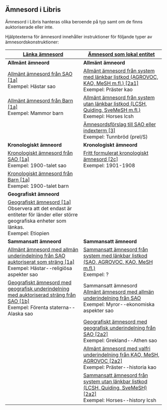 ## Ämnesord i Libris

Ämnesord i Libris hanteras olika beroende på typ samt om de finns auktoriserade eller inte. 

Hjälptexterna för ämnesord innehåller instruktioner för följande typer av ämnesordskonstruktioner:

| [Länka ämnesord](#lanka-amnesord) | [Ämnesord som lokal entitet](#amnesord-som-lokal-entitet) | 
| ------ |  ----------- |
| **Allmänt ämneord** | **Allmänt ämneord** |
| [Allmänt ämnesord från SAO [1a]](#lanka-amnesord) </br>Exempel: Hästar sao | [Allmänt ämnesord från system med länkbar listkod (AGROVOC, KAO, MeSH m.fl.) [2a1]](#amnesord-som-lokal-entitet) </br>Exempel: Präster kao |
| [Allmänt ämnesord från Barn [1a]](#lanka-amnesord) </br>Exempel: Mammor barn | [Allmänt ämnesord från system utan länkbar listkod (LCSH, Quiding, SveMeSH m.fl.)](#amnesord-som-lokal-entitet) </br>Exemepl: Horses lcsh |
| | [Ämnesordsförslag till SAO eller indexterm [3]](#amnesord-som-lokal-entitet) </br>Exempel: Tunnbröd (prel/S) |
| **Kronologiskt ämneord** | **Kronologiskt ämneord**  |
| [Kronologiskt ämnesord från SAO [1a]](#lanka-amnesord) </br>Exempel: 1900-talet sao | [Fritt formulerat kronologiskt ämnesord [2c]](#amnesord-som-lokal-entitet) </br>Exempel: 1901-1908 |
| [Kronologiskt ämnesord från Barn [1a]](#lanka-amnesord) </br>Exempel: 1900-talet barn | |
| **Geografiskt ämneord** |  |
| [Geografiskt ämnesord  [1a]](#lanka-amnesord) </br>Observera att det endast är entiteter för länder eller större geografiska enheter som länkas. </br>Exempel: Etiopien | |
| **Sammansatt ämneord** | **Sammansatt ämneord** |
| [Allmänt ämnesord med allmän underindelning från SAO auktoriserat som sträng [1a]](#lanka-amnesord) </br>Exempel: Hästar--religiösa aspekter sao | [Sammansatt ämnesord från system med länkbar listkod (SAO, AGROVOC, KAO, MeSH m.fl.)](#amnesord-som-lokal-entitet) </br>Exempel: ? |
| [Geografiskt ämnesord med geografisk underindelning med auktoriserad sträng från SAO [1b]](#lanka-amnesord) </br>Exempel: Förenta staterna--Alaska sao | Sammansatt ämnesord </br>[Allmänt ämnesord med allmän underindelning från SAO](#amnesord-som-lokal-entitet) </br>Exempel: Myror--ekonomiska aspekter sao|
| | [Geografiskt ämnesord med geografisk underindelning från SAO [2a2]](#amnesord-som-lokal-entitet) </br>Exempel: Grekland--Athen sao |
| | [Allmänt ämnesord med valfri underindelning från KAO, MeSH, AGROVOC [2a2]](#amnesord-som-lokal-entitet) </br>Exempel: Präster--historia kao |
| | [Sammansatt ämnesord från system utan länkbar listkod (LCSH, Quiding, SveMeSH) [2a2]](#amnesord-som-lokal-entitet) </br>Exempel: Horses--history lcsh |





